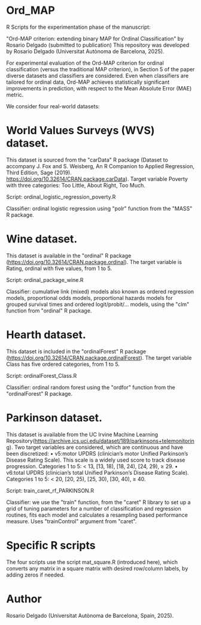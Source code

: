 # Ord_MAP

R Scripts for the experimentation phase of the manuscript:

"Ord-MAP criterion: extending binary MAP for Ordinal Classification"
by Rosario Delgado (submitted to publication)
This repository was developed by Rosario Delgado (Universitat Autònoma de Barcelona, 2025).


For experimental evaluation of the Ord-MAP criterion for ordinal classification (versus the traditional MAP criterion), in Section 5 of the paper diverse datasets and classifiers are considered. Even when classifiers are tailored for ordinal data, Ord-MAP achieves statistically significant improvements in prediction, with respect to the Mean Absolute Error (MAE) metric. 

We consider four real-world datasets:

# World Values Surveys (WVS) dataset. 
This dataset is sourced from the "carData" R package (Dataset to accompany J. Fox and S. Weisberg, An R Companion to Applied Regression, Third Edition, Sage (2019). https://doi.org/10.32614/CRAN.package.carData). Target variable Poverty with three categories: Too Little, About Right, Too Much. 

Script: ordinal_logistic_regression_poverty.R

Classifier: ordinal logistic regression using "polr" function from the "MASS" R package. 

# Wine dataset. 
This dataset is available in the "ordinal" R package (https://doi.org/10.32614/CRAN.package.ordinal). The target variable is Rating, ordinal with five values, from 1 to 5. 

Script: ordinal_package_wine.R

Classifier: cumulative link (mixed) models also known as ordered regression models, proportional odds models, proportional hazards models for grouped survival times and ordered logit/probit/... models, using the "clm" function from "ordinal" R package. 

# Hearth dataset.
This dataset is included in the "ordinalForest" R package (https://doi.org/10.32614/CRAN.package.ordinalForest). The target variable Class has five ordered categories, from 1 to 5. 

Script: ordinalForest_Class.R

Classifier: ordinal random forest using the "ordfor" function from the "ordinalForest" R package. 

# Parkinson dataset. 
This dataset is available from the UC Irvine Machine Learning Repository(https://archive.ics.uci.edu/dataset/189/parkinsons+telemonitoring). Two target variables are considered, which are continuous and have been discretized: 
• v5:motor UPDRS (clinician’s motor Unified Parkinson’s Disease Rating Scale). This scale is a widely used score to track disease progression. Categories 1 to 5: < 13, [13, 18), [18, 24), [24, 29), ≥ 29.
• v6:total UPDRS (clinician’s total Unified Parkinson’s Disease Rating Scale). 
Categories 1 to 5: < 20, [20, 25), [25, 30), [30, 40), ≥ 40.

Script: train_caret_rf_PARKINSON.R

Classifier: we use the "train" function, from the "caret" R library to set up a grid of tuning parameters for a number of 
classification and regression routines, fits each model and calculates a resampling based performance measure.
Uses "trainControl" argument from "caret".

# Specific R scripts
The four scripts use the script mat_square.R (introduced here), which converts any matrix in a square matrix with desired row/column labels, by adding zeros if needed.


# Author
Rosario Delgado (Universitat Autònoma de Barcelona, Spain, 2025).


